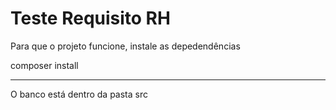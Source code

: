 # Teste Requisito RH

Para que o projeto funcione, instale as depedendências

composer install

--------------------------------

O banco está dentro da pasta src
